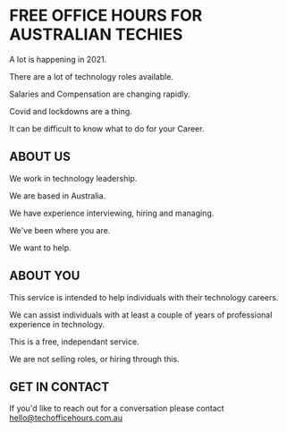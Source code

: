 
# FREE OFFICE HOURS FOR AUSTRALIAN TECHIES
A lot is happening in 2021.

There are a lot of technology roles available.

Salaries and Compensation are changing rapidly.

Covid and lockdowns are a thing.

It can be difficult to know what to do for your Career.

## ABOUT US
We work in technology leadership.

We are based in Australia.

We have experience interviewing, hiring and managing.

We've been where you are.

We want to help.

## ABOUT YOU
This service is intended to help individuals with their technology careers.

We can assist individuals with at least a couple of years of professional experience in technology.

This is a free, independant service.

We are not selling roles, or hiring through this.

## GET IN CONTACT
If you'd like to reach out for a conversation please contact hello@techofficehours.com.au
